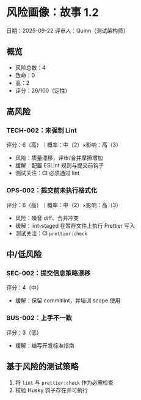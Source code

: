 # 风险画像：故事 1.2

日期：2025-09-22
评审人：Quinn（测试架构师）

## 概览

- 风险总数：4
- 致命：0
- 高：2
- 评分：26/100（定性）

## 高风险

### TECH-002：未强制 Lint
评分：6（高）｜概率：中（2）×影响：高（3）
- 风险：质量漂移，评审/合并摩擦增加
- 缓解：配置 ESLint 规则与提交前钩子
- 测试关注：CI 必须通过 lint

### OPS-002：提交前未执行格式化
评分：6（高）｜概率：中（2）×影响：高（3）
- 风险：噪音 diff、合并冲突
- 缓解：lint-staged 在暂存文件上执行 Prettier 写入
- 测试关注：CI `prettier:check`

## 中/低风险

### SEC-002：提交信息策略漂移
评分：4（中）
- 缓解：保留 commitlint，并培训 scope 使用

### BUS-002：上手不一致
评分：3（低）
- 缓解：编写开发标准指南

## 基于风险的测试策略

1. 将 `lint` 与 `prettier:check` 作为必需检查
2. 校验 Husky 钩子存在并可执行

